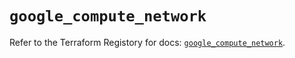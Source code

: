 # `google_compute_network`

Refer to the Terraform Registory for docs: [`google_compute_network`](https://registry.terraform.io/providers/hashicorp/google/4.72.1/docs/resources/compute_network).
